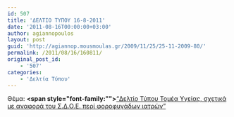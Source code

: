 ```yaml
---
id: 507
title: 'ΔΕΛΤΙΟ ΤΥΠΟΥ 16-8-2011'
date: '2011-08-16T00:00:00+03:00'
author: agiannopoulos
layout: post
guid: 'http://agiannop.mousmoulas.gr/2009/11/25/25-11-2009-80/'
permalink: /2011/08/16/160811/
original_post_id:
    - '507'
categories:
    - 'Δελτία Τύπου'
---
```


Θέμα: **<span style="font-family:""></span>**[“Δελτίο Τύπου Τομέα Υγείας, σχετικά με αναφορά του Σ.Δ.Ο.Ε. περί φοροφυγάδων ιατρών” ](http://localhost:8000/wp-content/uploads/2009/11/16082011_seyp-iatroi.pdf)